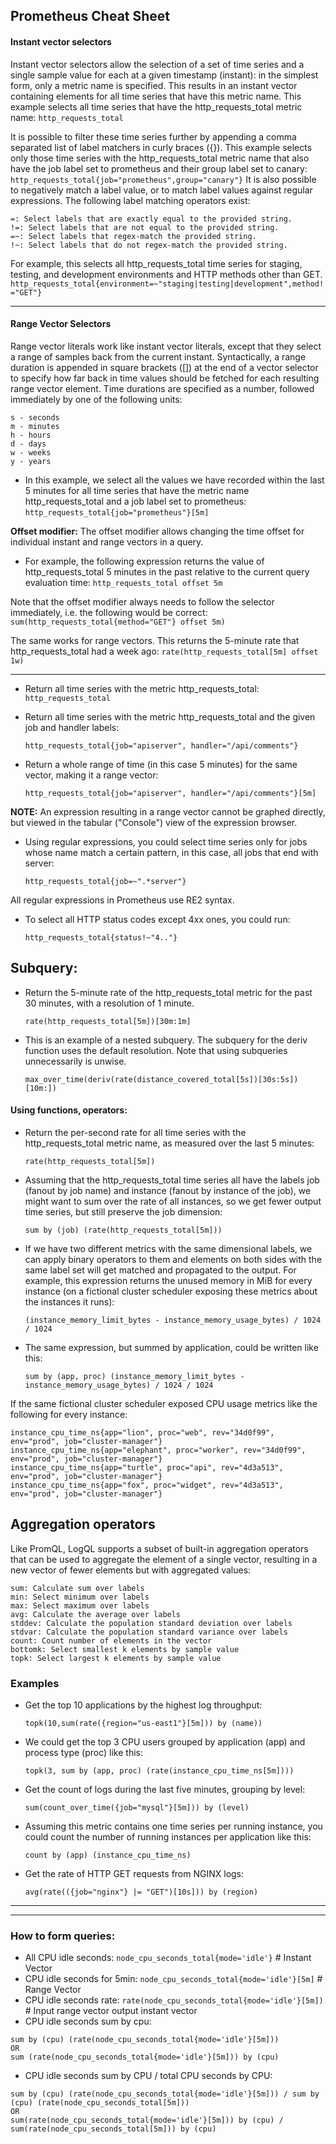 ## Prometheus Cheat Sheet

#### Instant vector selectors

Instant vector selectors allow the selection of a set of time series and a single sample value for each at a given timestamp (instant): in the simplest form, only a metric name is specified. This results in an instant vector containing elements for all time series that have this metric name.
This example selects all time series that have the http_requests_total metric name:
`http_requests_total`

It is possible to filter these time series further by appending a comma separated list of label matchers in curly braces ({}).
This example selects only those time series with the http_requests_total metric name that also have the job label set to prometheus and their group label set to canary:
`http_requests_total{job="prometheus",group="canary"}`
It is also possible to negatively match a label value, or to match label values against regular expressions. The following label matching operators exist:

    =: Select labels that are exactly equal to the provided string.
    !=: Select labels that are not equal to the provided string.
    =~: Select labels that regex-match the provided string.
    !~: Select labels that do not regex-match the provided string.

For example, this selects all http_requests_total time series for staging, testing, and development environments and HTTP methods other than GET.
`http_requests_total{environment=~"staging|testing|development",method!="GET"}`

----
#### Range Vector Selectors
Range vector literals work like instant vector literals, except that they select a range of samples back from the current instant. Syntactically, a range duration is appended in square brackets ([]) at the end of a vector selector to specify how far back in time values should be fetched for each resulting range vector element.
Time durations are specified as a number, followed immediately by one of the following units:

    s - seconds
    m - minutes
    h - hours
    d - days
    w - weeks
    y - years

* In this example, we select all the values we have recorded within the last 5 minutes for all time series that have the metric name http_requests_total and a job label set to prometheus:
`http_requests_total{job="prometheus"}[5m]`

**Offset modifier:** The offset modifier allows changing the time offset for individual instant and range vectors in a query.

* For example, the following expression returns the value of http_requests_total 5 minutes in the past relative to the current query evaluation time:
    `http_requests_total offset 5m`

Note that the offset modifier always needs to follow the selector immediately, i.e. the following would be correct:
`sum(http_requests_total{method="GET"} offset 5m)`

The same works for range vectors. This returns the 5-minute rate that http_requests_total had a week ago:
`rate(http_requests_total[5m] offset 1w)`

----


* Return all time series with the metric http_requests_total:
    `http_requests_total`

* Return all time series with the metric http_requests_total and the given job and handler labels:

    `http_requests_total{job="apiserver", handler="/api/comments"}`

* Return a whole range of time (in this case 5 minutes) for the same vector, making it a range vector:

    `http_requests_total{job="apiserver", handler="/api/comments"}[5m]`

**NOTE:** An expression resulting in a range vector cannot be graphed directly, but viewed in the tabular ("Console") view of the expression browser.

* Using regular expressions, you could select time series only for jobs whose name match a certain pattern, in this case, all jobs that end with server:

    `http_requests_total{job=~".*server"}`

All regular expressions in Prometheus use RE2 syntax.

* To select all HTTP status codes except 4xx ones, you could run:

    `http_requests_total{status!~"4.."}`

## Subquery:
* Return the 5-minute rate of the http_requests_total metric for the past 30 minutes, with a resolution of 1 minute.

    `rate(http_requests_total[5m])[30m:1m]`

* This is an example of a nested subquery. The subquery for the deriv function uses the default resolution. Note that using subqueries unnecessarily is unwise.

    `max_over_time(deriv(rate(distance_covered_total[5s])[30s:5s])[10m:])`

#### Using functions, operators:
* Return the per-second rate for all time series with the http_requests_total metric name, as measured over the last 5 minutes:

    `rate(http_requests_total[5m])`

* Assuming that the http_requests_total time series all have the labels job (fanout by job name) and instance (fanout by instance of the job), we might want to sum over the rate of all instances, so we get fewer output time series, but still preserve the job dimension:

    `sum by (job) (rate(http_requests_total[5m]))`

* If we have two different metrics with the same dimensional labels, we can apply binary operators to them and elements on both sides with the same label set will get matched and propagated to the output. For example, this expression returns the unused memory in MiB for every instance (on a fictional cluster scheduler exposing these metrics about the instances it runs):

    `(instance_memory_limit_bytes - instance_memory_usage_bytes) / 1024 / 1024`

* The same expression, but summed by application, could be written like this:

    `sum by (app, proc) (instance_memory_limit_bytes - instance_memory_usage_bytes) / 1024 / 1024`

If the same fictional cluster scheduler exposed CPU usage metrics like the following for every instance:
```
instance_cpu_time_ns{app="lion", proc="web", rev="34d0f99", env="prod", job="cluster-manager"}
instance_cpu_time_ns{app="elephant", proc="worker", rev="34d0f99", env="prod", job="cluster-manager"}
instance_cpu_time_ns{app="turtle", proc="api", rev="4d3a513", env="prod", job="cluster-manager"}
instance_cpu_time_ns{app="fox", proc="widget", rev="4d3a513", env="prod", job="cluster-manager"}
```


## Aggregation operators
Like PromQL, LogQL supports a subset of built-in aggregation operators that can be used to aggregate the element of a single vector, resulting in a new vector of fewer elements but with aggregated values:

    sum: Calculate sum over labels
    min: Select minimum over labels
    max: Select maximum over labels
    avg: Calculate the average over labels
    stddev: Calculate the population standard deviation over labels
    stdvar: Calculate the population standard variance over labels
    count: Count number of elements in the vector
    bottomk: Select smallest k elements by sample value
    topk: Select largest k elements by sample value

### Examples
* Get the top 10 applications by the highest log throughput:

    `topk(10,sum(rate({region="us-east1"}[5m])) by (name))`

* We could get the top 3 CPU users grouped by application (app) and process type (proc) like this:

    `topk(3, sum by (app, proc) (rate(instance_cpu_time_ns[5m])))`

* Get the count of logs during the last five minutes, grouping by level:

    `sum(count_over_time({job="mysql"}[5m])) by (level)`

* Assuming this metric contains one time series per running instance, you could count the number of running instances per application like this:

    `count by (app) (instance_cpu_time_ns)`

* Get the rate of HTTP GET requests from NGINX logs:

    `avg(rate(({job="nginx"} |= "GET")[10s])) by (region)`


----
----

### How to form queries:
* All CPU idle seconds: `node_cpu_seconds_total{mode='idle'}` # Instant Vector
* CPU idle seconds for 5min: `node_cpu_seconds_total{mode='idle'}[5m]` # Range Vector
* CPU idle seconds rate: `rate(node_cpu_seconds_total{mode='idle'}[5m])` # Input range vector output instant vector
* CPU idle seconds sum by cpu:
```
sum by (cpu) (rate(node_cpu_seconds_total{mode='idle'}[5m]))
OR
sum (rate(node_cpu_seconds_total{mode='idle'}[5m])) by (cpu)
```
* CPU idle seconds sum by CPU / total CPU seconds by CPU:
```
sum by (cpu) (rate(node_cpu_seconds_total{mode='idle'}[5m])) / sum by (cpu) (rate(node_cpu_seconds_total[5m]))
OR
sum(rate(node_cpu_seconds_total{mode='idle'}[5m])) by (cpu) / sum(rate(node_cpu_seconds_total[5m])) by (cpu)
```
